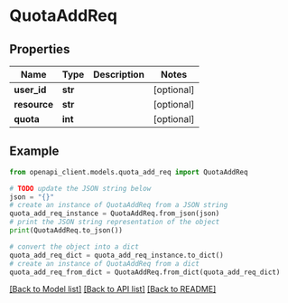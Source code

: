 # QuotaAddReq


## Properties

Name | Type | Description | Notes
------------ | ------------- | ------------- | -------------
**user_id** | **str** |  | [optional] 
**resource** | **str** |  | [optional] 
**quota** | **int** |  | [optional] 

## Example

```python
from openapi_client.models.quota_add_req import QuotaAddReq

# TODO update the JSON string below
json = "{}"
# create an instance of QuotaAddReq from a JSON string
quota_add_req_instance = QuotaAddReq.from_json(json)
# print the JSON string representation of the object
print(QuotaAddReq.to_json())

# convert the object into a dict
quota_add_req_dict = quota_add_req_instance.to_dict()
# create an instance of QuotaAddReq from a dict
quota_add_req_from_dict = QuotaAddReq.from_dict(quota_add_req_dict)
```
[[Back to Model list]](../README.md#documentation-for-models) [[Back to API list]](../README.md#documentation-for-api-endpoints) [[Back to README]](../README.md)


